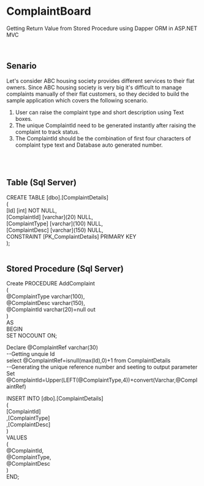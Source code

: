 # ComplaintBoard
Getting Return Value from Stored Procedure using Dapper ORM in ASP.NET MVC
<br>

</br>
<h2>Senario</h2>
Let's consider ABC housing society provides different services to their flat owners.  Since ABC housing society is very big it's difficult to manage complaints manually of their flat customers, so they decided to build the sample application which covers the following scenario. 

1. User can raise the complaint type and short description using Text boxes.
2. The unique ComplaintId need to be generated instantly after raising the complaint to track status.
3. The ComplaintId should be the combination of first four characters of complaint type text and Database auto generated number.
<br>

</br>
<h2>Table (Sql Server)</h2>
CREATE TABLE [dbo].[ComplaintDetails]<br>
(<br>
	[Id] [int] NOT NULL,<br>
	[ComplaintId] [varchar](20) NULL,<br>
	[ComplaintType] [varchar](100) NULL,<br>
	[ComplaintDesc] [varchar](150) NULL,<br>
 CONSTRAINT [PK_ComplaintDetails] PRIMARY KEY<br>
 );
 <br>
 
 </br>
 <h2>Stored Procedure (Sql Server)</h2>
 Create PROCEDURE AddComplaint  <br>
(  <br>
@ComplaintType varchar(100),  <br>
@ComplaintDesc varchar(150),  <br>
@ComplaintId varchar(20)=null out  <br>
)  <br>
AS  <br>
BEGIN<br>
SET NOCOUNT ON;  <br>
  
Declare @ComplaintRef varchar(30)  <br>
--Getting unquie Id  <br>
select @ComplaintRef=isnull(max(Id),0)+1 from ComplaintDetails  <br>
--Generating the unique reference number and seeting to output parameter  <br>
Set @ComplaintId=Upper(LEFT(@ComplaintType,4))+convert(Varchar,@ComplaintRef)  <br>
  
INSERT INTO [dbo].[ComplaintDetails]  <br>
           (  <br>
            [ComplaintId]  <br>
           ,[ComplaintType]  <br>
           ,[ComplaintDesc]  <br>
           )  <br>
     VALUES  <br>
           (  <br>
          @ComplaintId,  <br>
          @ComplaintType,  <br>
          @ComplaintDesc  <br>
           )  <br>
END;<br>
